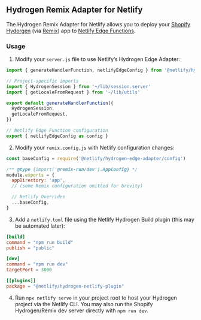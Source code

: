 ## Hydrogen Remix Adapter for Netlify

The Hydrogen Remix Adapter for Netlify allows you to deploy your [Shopify Hydorgen](https://hydrogen.shopify.dev/) (via
[Remix](https://remix.run)) app to [Netlify Edge Functions](https://docs.netlify.com/edge-functions/overview/).

### Usage

1. Modify your `server.js` file to use Netlify’s Hydrogen Edge Adapter:

```js
import { generateHandlerFunction, netlifyEdgeConfig } from '@netlify/hydrogen-edge-adapter'

// Project-specific imports
import { HydrogenSession } from '~/lib/session.server'
import { getLocaleFromRequest } from '~/lib/utils'

export default generateHandlerFunction({
  HydrogenSession,
  getLocaleFromRequest,
})

// Netlify Edge Function configuration
export { netlifyEdgeConfig as config }
```

2. Modify your `remix.config.js` with Netlify configuration changes:

```js
const baseConfig = require('@netlify/hydrogen-edge-adapter/config')

/** @type {import('@remix-run/dev').AppConfig} */
module.exports = {
  appDirectory: 'app',
  // (some Remix configuration omitted for brevity)

  // Netlify Overrides
  ...baseConfig,
}
```

3. Add a `netlify.toml` file using the Netlify Hydrogen Build plugin (this may be automated later):

```toml
[build]
command = "npm run build"
publish = "public"

[dev]
command = "npm run dev"
targetPort = 3000

[[plugins]]
package = "@netlify/hydrogen-netlify-plugin"
```

4. Run `npx netlify serve` in your project root to host your Hydrogen project via the Netlify CLI. You may also run the
   Shopify Hydrogen/Remix dev server directly with `npm run dev`.
